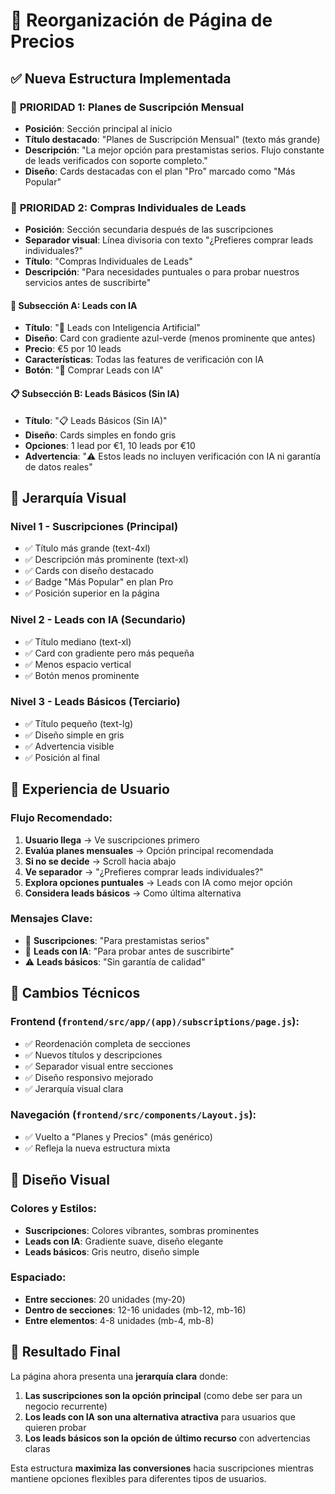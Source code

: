 # 🔄 Reorganización de Página de Precios

## ✅ Nueva Estructura Implementada

### 🥇 **PRIORIDAD 1: Planes de Suscripción Mensual**
- **Posición**: Sección principal al inicio
- **Título destacado**: "Planes de Suscripción Mensual" (texto más grande)
- **Descripción**: "La mejor opción para prestamistas serios. Flujo constante de leads verificados con soporte completo."
- **Diseño**: Cards destacadas con el plan "Pro" marcado como "Más Popular"

### 🥈 **PRIORIDAD 2: Compras Individuales de Leads**
- **Posición**: Sección secundaria después de las suscripciones
- **Separador visual**: Línea divisoria con texto "¿Prefieres comprar leads individuales?"
- **Título**: "Compras Individuales de Leads"
- **Descripción**: "Para necesidades puntuales o para probar nuestros servicios antes de suscribirte"

#### 🤖 **Subsección A: Leads con IA**
- **Título**: "🤖 Leads con Inteligencia Artificial"
- **Diseño**: Card con gradiente azul-verde (menos prominente que antes)
- **Precio**: €5 por 10 leads
- **Características**: Todas las features de verificación con IA
- **Botón**: "🛒 Comprar Leads con IA"

#### 📋 **Subsección B: Leads Básicos (Sin IA)**
- **Título**: "📋 Leads Básicos (Sin IA)"
- **Diseño**: Cards simples en fondo gris
- **Opciones**: 1 lead por €1, 10 leads por €10
- **Advertencia**: "⚠️ Estos leads no incluyen verificación con IA ni garantía de datos reales"

## 🎯 **Jerarquía Visual**

### **Nivel 1 - Suscripciones (Principal)**
- ✅ Título más grande (text-4xl)
- ✅ Descripción más prominente (text-xl)
- ✅ Cards con diseño destacado
- ✅ Badge "Más Popular" en plan Pro
- ✅ Posición superior en la página

### **Nivel 2 - Leads con IA (Secundario)**
- ✅ Título mediano (text-xl)
- ✅ Card con gradiente pero más pequeña
- ✅ Menos espacio vertical
- ✅ Botón menos prominente

### **Nivel 3 - Leads Básicos (Terciario)**
- ✅ Título pequeño (text-lg)
- ✅ Diseño simple en gris
- ✅ Advertencia visible
- ✅ Posición al final

## 📱 **Experiencia de Usuario**

### **Flujo Recomendado**:
1. **Usuario llega** → Ve suscripciones primero
2. **Evalúa planes mensuales** → Opción principal recomendada
3. **Si no se decide** → Scroll hacia abajo
4. **Ve separador** → "¿Prefieres comprar leads individuales?"
5. **Explora opciones puntuales** → Leads con IA como mejor opción
6. **Considera leads básicos** → Como última alternativa

### **Mensajes Clave**:
- 🎯 **Suscripciones**: "Para prestamistas serios"
- 🧪 **Leads con IA**: "Para probar antes de suscribirte"
- ⚠️ **Leads básicos**: "Sin garantía de calidad"

## 🔧 **Cambios Técnicos**

### **Frontend** (`frontend/src/app/(app)/subscriptions/page.js`):
- ✅ Reordenación completa de secciones
- ✅ Nuevos títulos y descripciones
- ✅ Separador visual entre secciones
- ✅ Diseño responsivo mejorado
- ✅ Jerarquía visual clara

### **Navegación** (`frontend/src/components/Layout.js`):
- ✅ Vuelto a "Planes y Precios" (más genérico)
- ✅ Refleja la nueva estructura mixta

## 🎨 **Diseño Visual**

### **Colores y Estilos**:
- **Suscripciones**: Colores vibrantes, sombras prominentes
- **Leads con IA**: Gradiente suave, diseño elegante
- **Leads básicos**: Gris neutro, diseño simple

### **Espaciado**:
- **Entre secciones**: 20 unidades (my-20)
- **Dentro de secciones**: 12-16 unidades (mb-12, mb-16)
- **Entre elementos**: 4-8 unidades (mb-4, mb-8)

## 🚀 **Resultado Final**

La página ahora presenta una **jerarquía clara** donde:

1. **Las suscripciones son la opción principal** (como debe ser para un negocio recurrente)
2. **Los leads con IA son una alternativa atractiva** para usuarios que quieren probar
3. **Los leads básicos son la opción de último recurso** con advertencias claras

Esta estructura **maximiza las conversiones** hacia suscripciones mientras mantiene opciones flexibles para diferentes tipos de usuarios. 